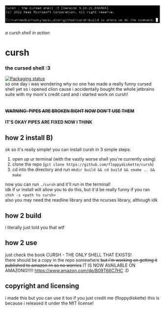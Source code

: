 ![a cursh shell](img/cursh.png)
###### a cursh shell in action
# cursh
### the cursed shell :3
[![Packaging status](https://repology.org/badge/vertical-allrepos/cursh.svg)](https://repology.org/project/cursh/versions)   
so one day i was wondering why no one has made a really funny cursed shell yet
so i opened clion cause i accidentally bought the whole jetbrains suite with
my mom's credit card and i started work on cursh!
<br><br>
#### ~~WARNING: PIPES ARE BROKEN RIGHT NOW DON'T USE THEM~~
#### IT'S OKAY PIPES ARE FIXED NOW I THINK
## how 2 install B)
ok so it's really simple! you can install cursh in 3 simple steps:
1. open up ur terminal (with the vastly worse shell you're currently using)
2. clone the repo (`git clone https://github.com/floppydiskette/cursh`)
3. cd into the directory and run `mkdir build && cd build && cmake .. && make`

now you can run `./cursh` and it'll run in the terminal!
<br>
idk if ur install will allow you to do this, but it'd be really funny if you ran<br>
`chsh -s <path to cursh>`  
also you may need the readline library and the ncurses library, although idk

## how 2 build
i literally just told you that wtf

## how 2 use
just check the book CURSH - THE ONLY SHELL THAT EXISTS!<br>
there should be a copy in the repo somewhere
~~but i'm working on getting it published to amazon rn so no worries~~
IT IS NOW AVAILABLE ON AMAZONG!!!!!
https://www.amazon.com/dp/B09T66C7HC :D

## copyright and licensing
i made this but you can use it too if you just credit me (floppydiskette)
this is because i released it under the MIT license!
